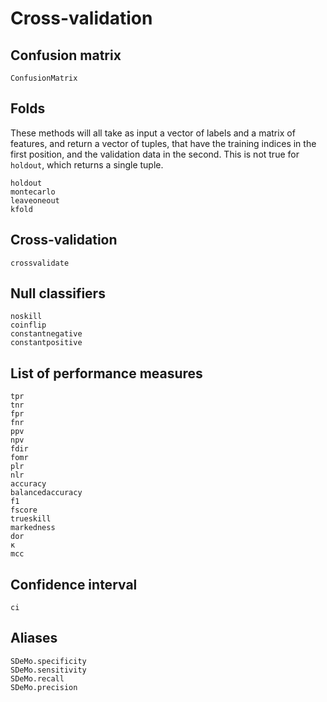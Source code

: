 # Cross-validation

## Confusion matrix

```@docs
ConfusionMatrix
```

## Folds

These methods will all take as input a vector of labels and a matrix of features,
and return a vector of tuples, that have the training indices in the first
position, and the validation data in the second. This is not true for `holdout`,
which returns a single tuple.

```@docs
holdout
montecarlo
leaveoneout
kfold
```

## Cross-validation

```@docs
crossvalidate
```

## Null classifiers

```@docs
noskill
coinflip
constantnegative
constantpositive
```

## List of performance measures

```@docs
tpr
tnr
fpr
fnr
ppv
npv
fdir
fomr
plr
nlr
accuracy
balancedaccuracy
f1
fscore
trueskill
markedness
dor
κ
mcc
```

## Confidence interval

```@docs
ci
```

## Aliases

```@docs
SDeMo.specificity
SDeMo.sensitivity
SDeMo.recall
SDeMo.precision
```